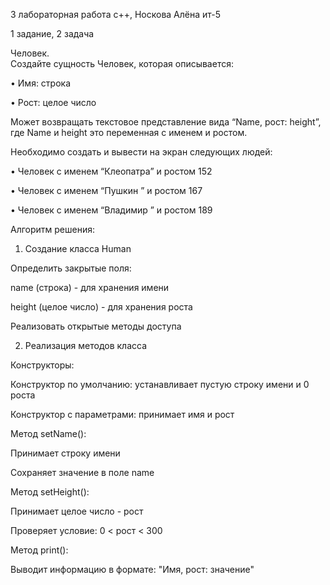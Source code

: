 3 лабораторная работа с++, Носкова Алёна ит-5

1 задание, 2 задача

Человек.  
Создайте сущность Человек, которая описывается: 

  •	Имя: строка 

  •	Рост: целое число 

Может возвращать текстовое представление вида “Name, рост: height”, где Name и height это переменная с именем и ростом. 

Необходимо создать и вывести на экран следующих людей: 

  •	Человек с именем “Клеопатра” и ростом 152 

  •	Человек с именем “Пушкин ” и ростом 167 

  •	Человек с именем “Владимир ” и ростом 189 

Алгоритм решения:

1. Создание класса Human

Определить закрытые поля:

name (строка) - для хранения имени

height (целое число) - для хранения роста

Реализовать открытые методы доступа

2. Реализация методов класса
   
Конструкторы:

Конструктор по умолчанию: устанавливает пустую строку имени и 0 роста

Конструктор с параметрами: принимает имя и рост

Метод setName():

Принимает строку имени

Сохраняет значение в поле name

Метод setHeight():

Принимает целое число - рост

Проверяет условие: 0 < рост < 300

Метод print():

Выводит информацию в формате: "Имя, рост: значение"

